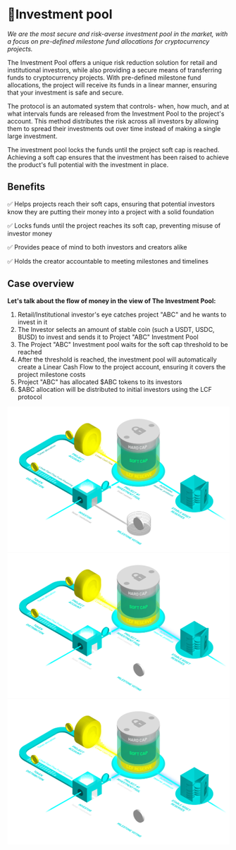 # 🏦Investment pool

*We are the most secure and risk-averse investment pool in the market, with a focus on pre-defined milestone fund allocations for cryptocurrency projects.*

The Investment Pool offers a unique risk reduction solution for retail and institutional investors, while also providing a secure means of transferring funds to cryptocurrency projects. With pre-defined milestone fund allocations, the project will receive its funds in a linear manner, ensuring that your investment is safe and secure. 

The protocol is an automated system that controls- when, how much, and at what intervals funds are released from the Investment Pool to the project's account. This method distributes the risk across all investors by allowing them to spread their investments out over time instead of making a single large investment. 

The investment pool locks the funds until the project soft cap is reached. Achieving a soft cap ensures that the investment has been raised to achieve the product's full potential with the investment in place. 
## Benefits

 ✅ Helps projects reach their soft caps, ensuring that potential investors know they are putting their money into a project with a solid foundation 

 ✅ Locks funds until the project reaches its soft cap, preventing misuse of investor money 

 ✅ Provides peace of mind to both investors and creators alike 

 ✅ Holds the creator accountable to meeting milestones and timelines 
 
## Case overview

**Let's talk about the flow of money in the view of The Investment Pool:**

1. Retail/Institutional investor's eye catches project "ABC" and he wants to invest in it 
2. The Investor selects an amount of stable coin (such a USDT, USDC, BUSD) to invest and sends it to Project "ABC" Investment Pool 
3. The Project "ABC" Investment pool waits for the soft cap threshold to be reached 
4. After the threshold is reached, the investment pool will automatically create a Linear Cash Flow to the project account, ensuring it covers the project milestone costs 
5. Project "ABC" has allocated $ABC tokens to its investors 
6. $ABC allocation will be distributed to initial investors using the LCF protocol 

![GitHub-Mark-Light](<../../.gitbook/assets/IP_W.png#gh-light-mode-only>)![GitHub-Mark-Dark](<../../.gitbook/assets/IP.png#gh-dark-mode-only>)
![Investment pool workflow](<../../.gitbook/assets/IP.png>)

